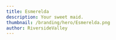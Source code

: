 ```yaml
---
title: Esmerelda
description: Your sweet maid.
thumbnail: /branding/hero/Esmerelda.png
author: RiversideValley
---
```



